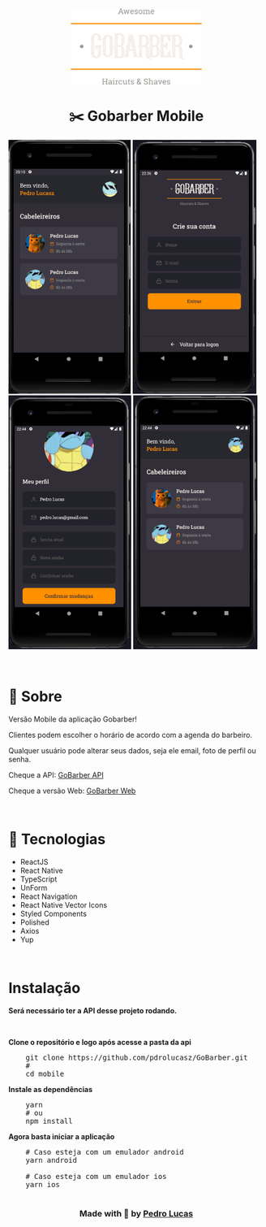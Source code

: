 <div align="center" ><img src="../github/logo.png" height="150"/></div>

# <h1 align="center">✂️ Gobarber Mobile</h1>

<img src="../github/mobile/demo.gif" height="500">
<img src="../github/mobile/initial.PNG" height="500">
<img src="../github/mobile/profile.PNG" height="500">
<img src="../github/mobile/dashboard.PNG" height="500">

<br />
<br />
<br />

# 🔖 Sobre

<p>Versão Mobile da aplicação Gobarber!</p>
<p>Clientes podem escolher o horário de acordo com a agenda do barbeiro.</p>
<p>Qualquer usuário pode alterar seus dados, seja ele email, foto de perfil ou senha.</p>

<p>Cheque a API: <a href="https://github.com/pdrolucasz/GoBarber/tree/master/backend">GoBarber API</a></p>
<p>Cheque a versão Web: <a href="https://github.com/pdrolucasz/GoBarber/tree/master/web">GoBarber Web</a></p>

<br />

# 🚀 Tecnologias

<ul>
    <li>ReactJS</li>
    <li>React Native</li>
    <li>TypeScript</li>
    <li>UnForm</li>
    <li>React Navigation</li>
    <li>React Native Vector Icons</li>
    <li>Styled Components</li>
    <li>Polished</li>
    <li>Axios</li>
    <li>Yup</li>
</ul>

<br />

# Instalação

<strong>Será necessário ter a API desse projeto rodando.</strong>

<br />

<strong>Clone o repositório e logo após acesse a pasta da api</strong>

<pre>
    git clone https://github.com/pdrolucasz/GoBarber.git
    #
    cd mobile
</pre>

<strong>Instale as dependências</strong>

<pre>
    yarn
    # ou
    npm install
</pre>

<strong>Agora basta iniciar a aplicação</strong>

<pre>
    # Caso esteja com um emulador android
    yarn android

    # Caso esteja com um emulador ios
    yarn ios
</pre>

#

<h3 align="center">Made with 💜 by <a href="https://www.linkedin.com/in/pedro-lucas-4b2941199/">Pedro Lucas</a></h3>
